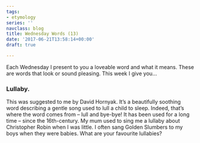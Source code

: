 ```yaml
---
tags:
- etymology
series: ''
navclass: blog
title: Wednesday Words (13)
date: '2017-06-21T13:58:14+00:00'
draft: true

---
```

Each Wednesday I present to you a loveable word and what it means. These are words that look or sound pleasing. This week I give you...

### Lullaby.

<!--more-->

This was suggested to me by David Hornyak. It’s a beautifully soothing word describing a gentle song used to lull a child to sleep. Indeed, that’s where the word comes from – lull and bye-bye! It has been used for a long time – since the 16th-century. My mum used to sing me a lullaby about Christopher Robin when I was little. I often sang Golden Slumbers to my boys when they were babies. What are your favourite lullabies?